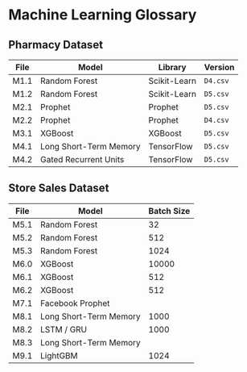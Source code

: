 # Machine Learning Glossary

## Pharmacy Dataset

| File | Model                    | Library         |Version  |
|------|--------------------------|-----------------|---------|
| M1.1 | Random Forest            | Scikit-Learn    | `D4.csv`|
| M1.2 | Random Forest            | Scikit-Learn    | `D5.csv`|
| M2.1 | Prophet                  | Prophet         | `D5.csv`|
| M2.2 | Prophet                  | Prophet         | `D4.csv`|
| M3.1 | XGBoost                  | XGBoost         | `D5.csv`|
| M4.1 | Long Short-Term Memory   | TensorFlow      | `D5.csv`|
| M4.2 | Gated Recurrent Units    | TensorFlow      | `D5.csv`|

## Store Sales Dataset

| File | Model                    | Batch Size |
|------|--------------------------|------------|
| M5.1 | Random Forest            | 32         |
| M5.2 | Random Forest            | 512        |
| M5.3 | Random Forest            | 1024       |
| M6.0 | XGBoost                  | 10000      |
| M6.1 | XGBoost                  | 512        |
| M6.2 | XGBoost                  | 512        |
| M7.1 | Facebook Prophet         |            |
| M8.1 | Long Short-Term Memory   | 1000       |
| M8.2 | LSTM / GRU               | 1000       |
| M8.3 | Long Short-Term Memory   |            |
| M9.1 | LightGBM                 | 1024       |
